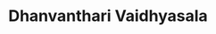 ---
title: "Dhanvanthari Vaidhyasala"
url: /trivandrum/dhanvanthari-vaidhyasala/
shop: medical supply
---